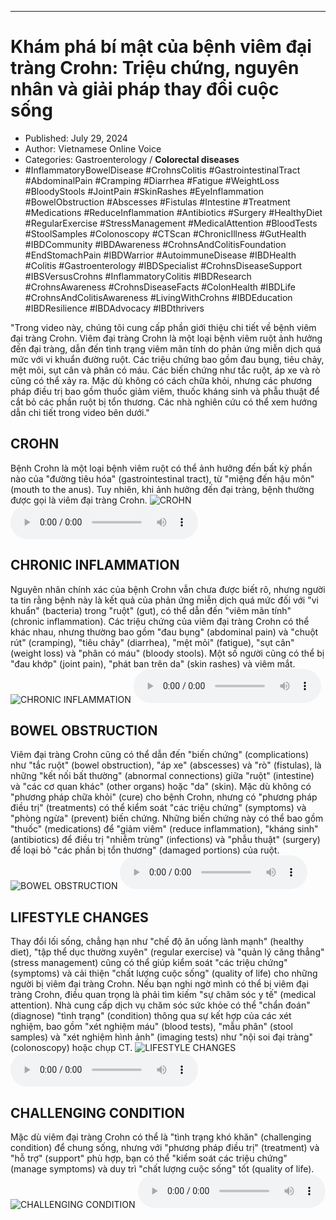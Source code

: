 
---

# Khám phá bí mật của bệnh viêm đại tràng Crohn: Triệu chứng, nguyên nhân và giải pháp thay đổi cuộc sống

- Published: July 29, 2024
- Author: Vietnamese Online Voice
- Categories: Gastroenterology / **Colorectal diseases**
- #InflammatoryBowelDisease #CrohnsColitis #GastrointestinalTract #AbdominalPain #Cramping #Diarrhea #Fatigue #WeightLoss #BloodyStools #JointPain #SkinRashes #EyeInflammation #BowelObstruction #Abscesses #Fistulas #Intestine #Treatment #Medications #ReduceInflammation #Antibiotics #Surgery #HealthyDiet #RegularExercise #StressManagement #MedicalAttention #BloodTests #StoolSamples #Colonoscopy #CTScan #ChronicIllness #GutHealth #IBDCommunity #IBDAwareness #CrohnsAndColitisFoundation #EndStomachPain #IBDWarrior #AutoimmuneDisease #IBDHealth #Colitis #Gastroenterology #IBDSpecialist #CrohnsDiseaseSupport #IBSVersusCrohns #InflammatoryColitis #IBDResearch #CrohnsAwareness #CrohnsDiseaseFacts #ColonHealth #IBDLife #CrohnsAndColitisAwareness #LivingWithCrohns #IBDEducation #IBDResilience #IBDAdvocacy #IBDthrivers

"Trong video này, chúng tôi cung cấp phần giới thiệu chi tiết về bệnh viêm đại tràng Crohn. Viêm đại tràng Crohn là một loại bệnh viêm ruột ảnh hưởng đến đại tràng, dẫn đến tình trạng viêm mãn tính do phản ứng miễn dịch quá mức với vi khuẩn đường ruột. Các triệu chứng bao gồm đau bụng, tiêu chảy, mệt mỏi, sụt cân và phân có máu. Các biến chứng như tắc ruột, áp xe và rò cũng có thể xảy ra. Mặc dù không có cách chữa khỏi, nhưng các phương pháp điều trị bao gồm thuốc giảm viêm, thuốc kháng sinh và phẫu thuật để cắt bỏ các phần ruột bị tổn thương. Các nhà nghiên cứu có thể xem hướng dẫn chi tiết trong video bên dưới."


## CROHN

Bệnh Crohn là một loại bệnh viêm ruột có thể ảnh hưởng đến bất kỳ phần nào của "đường tiêu hóa" (gastrointestinal tract), từ "miệng đến hậu môn" (mouth to the anus). Tuy nhiên, khi ảnh hưởng đến đại tràng, bệnh thường được gọi là viêm đại tràng Crohn.
![CROHN](https://http-archiver-apis-production-80.schnworks.com/storage/images/transitions/2024-07-29/transition-19446726153-Montserrat-Thin-880E4F.jpg)
<audio controls>
    <source src="https://http-archiver-apis-production-80.schnworks.com/storage/storage/audio/file-19957648486.mp3" type="audio/mpeg">
</audio>



## CHRONIC INFLAMMATION

Nguyên nhân chính xác của bệnh Crohn vẫn chưa được biết rõ, nhưng người ta tin rằng bệnh này là kết quả của phản ứng miễn dịch quá mức đối với "vi khuẩn" (bacteria) trong "ruột" (gut), có thể dẫn đến "viêm mãn tính" (chronic inflammation). Các triệu chứng của viêm đại tràng Crohn có thể khác nhau, nhưng thường bao gồm "đau bụng" (abdominal pain) và "chuột rút" (cramping), "tiêu chảy" (diarrhea), "mệt mỏi" (fatigue), "sụt cân" (weight loss) và "phân có máu" (bloody stools). Một số người cũng có thể bị "đau khớp" (joint pain), "phát ban trên da" (skin rashes) và viêm mắt.
![CHRONIC INFLAMMATION](https://http-archiver-apis-production-80.schnworks.com/storage/images/transitions/2024-07-29/transition--3313305776-Montserrat-Black-512DA8.jpg)
<audio controls>
    <source src="https://http-archiver-apis-production-80.schnworks.com/storage/storage/audio/file-35455385217.mp3" type="audio/mpeg">
</audio>



## BOWEL OBSTRUCTION

Viêm đại tràng Crohn cũng có thể dẫn đến "biến chứng" (complications) như "tắc ruột" (bowel obstruction), "áp xe" (abscesses) và "rò" (fistulas), là những "kết nối bất thường" (abnormal connections) giữa "ruột" (intestine) và "các cơ quan khác" (other organs) hoặc "da" (skin). Mặc dù không có "phương pháp chữa khỏi" (cure) cho bệnh Crohn, nhưng có "phương pháp điều trị" (treatments) có thể kiểm soát "các triệu chứng" (symptoms) và "phòng ngừa" (prevent) biến chứng. Những biến chứng này có thể bao gồm "thuốc" (medications) để "giảm viêm" (reduce inflammation), "kháng sinh" (antibiotics) để điều trị "nhiễm trùng" (infections) và "phẫu thuật" (surgery) để loại bỏ "các phần bị tổn thương" (damaged portions) của ruột.
![BOWEL OBSTRUCTION](https://http-archiver-apis-production-80.schnworks.com/storage/images/transitions/2024-07-29/transition-6427192364-Montserrat-ExtraBold-673AB7.jpg)
<audio controls>
    <source src="https://http-archiver-apis-production-80.schnworks.com/storage/storage/audio/file-35030123203.mp3" type="audio/mpeg">
</audio>



## LIFESTYLE CHANGES

Thay đổi lối sống, chẳng hạn như "chế độ ăn uống lành mạnh" (healthy diet), "tập thể dục thường xuyên" (regular exercise) và "quản lý căng thẳng" (stress management) cũng có thể giúp kiểm soát "các triệu chứng" (symptoms) và cải thiện "chất lượng cuộc sống" (quality of life) cho những người bị viêm đại tràng Crohn. Nếu bạn nghi ngờ mình có thể bị viêm đại tràng Crohn, điều quan trọng là phải tìm kiếm "sự chăm sóc y tế" (medical attention). Nhà cung cấp dịch vụ chăm sóc sức khỏe có thể "chẩn đoán" (diagnose) "tình trạng" (condition) thông qua sự kết hợp của các xét nghiệm, bao gồm "xét nghiệm máu" (blood tests), "mẫu phân" (stool samples) và "xét nghiệm hình ảnh" (imaging tests) như "nội soi đại tràng" (colonoscopy) hoặc chụp CT.
![LIFESTYLE CHANGES](https://http-archiver-apis-production-80.schnworks.com/storage/images/transitions/2024-07-29/transition-17328927412-Montserrat-Thin-9C27B0.jpg)
<audio controls>
    <source src="https://http-archiver-apis-production-80.schnworks.com/storage/storage/audio/file-61549243635.mp3" type="audio/mpeg">
</audio>



## CHALLENGING CONDITION

Mặc dù viêm đại tràng Crohn có thể là "tình trạng khó khăn" (challenging condition) để chung sống, nhưng với "phương pháp điều trị" (treatment) và "hỗ trợ" (support" phù hợp, bạn có thể "kiểm soát các triệu chứng" (manage symptoms) và duy trì "chất lượng cuộc sống" tốt (quality of life).
![CHALLENGING CONDITION](https://http-archiver-apis-production-80.schnworks.com/storage/images/transitions/2024-07-29/transition-12695724600-Montserrat-Bold-880E4F.jpg)
<audio controls>
    <source src="https://http-archiver-apis-production-80.schnworks.com/storage/storage/audio/file-14799885565.mp3" type="audio/mpeg">
</audio>

